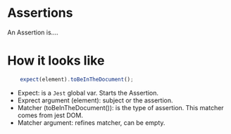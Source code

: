 # Assertions

An Assertion is....

# How it looks like

```js
    expect(element).toBeInTheDocument();
```

- Expect: is a `Jest` global var. Starts the Assertion.
- Exprect argument (element): subject or the assertion.
- Matcher (toBeInTheDocument()): is the type of assertion. This matcher comes from jest DOM.
- Matcher argument: refines matcher, can be empty.